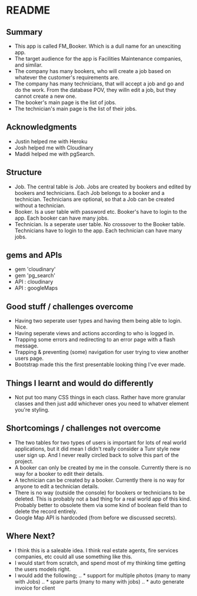 # README


## Summary
* This app is called FM_Booker. Which is a dull name for an unexciting app.
* The target audience for the app is Facilities Maintenance companies, and similar.
* The company has many bookers, who will create a job based on whatever the customer's requirements are.
* The company has many technicians, that will accept a job and go and do the work. From the database POV, they willn edit a job, but they cannot create a new one.
* The booker's main page is the list of jobs.
* The technician's main page is the list of their jobs.


## Acknowledgments
* Justin helped me with Heroku
* Josh helped me with Cloudinary
* Maddi helped me with pgSearch.


## Structure
* Job. The central table is Job. Jobs are created by bookers and edited by bookers and technicians. Each Job belongs to a booker and a technician. Technicians are optional, so that a Job can be created without a technician.
* Booker. Is a user table with password etc. Booker's have to login to the app. Each booker can have many jobs.
* Technician. Is a seperate user table. No crossover to the Booker table. Technicians have to login to the app. Each technician can have many jobs.


## gems and APIs
* gem 'cloudinary'
* gem 'pg_search'
* API : cloudinary
* API : googleMaps


## Good stuff / challenges overcome
* Having two seperate user types and having them being able to login. Nice.
* Having seperate views and actions according to who is logged in.
* Trapping some errors and redirecting to an error page with a flash message.
* Trapping & preventing (some) navigation for user trying to view another users page.
* Bootstrap made this the first presentable looking thing I've ever made.

## Things I learnt and would do differently
* Not put too many CSS things in each class. Rather have more granular classes and then just add whichever ones you need to whatver element you're styling.


## Shortcomings / challenges not overcome
* The two tables for two types of users is important for lots of real world applications, but it did mean I didn't really consider a Tunr style new user sign up. And I never really circled back to solve this part of the project.
* A booker can only be created by me in the console. Currently there is no way for a booker to edit their details.
* A technician can be created by a booker. Currently there is no way for anyone to edit a technician details.
* There is no way (outside the console) for bookers or technicians to be deleted. This is probably not a bad thing for a real world app of this kind. Probably better to obsolete them via some kind of boolean field than to delete the record entirely.
* Google Map API is hardcoded (from before we discussed secrets).


## Where Next?
* I think this is a saleable idea. I think real estate agents, fire services companies, etc could all use something like this.
* I would start from scratch, and spend most of my thinking time getting the users models right.
* I would add the following;
.. * support for multiple photos (many to many with Jobs)
.. * spare parts (many to many with jobs)
.. * auto generate invoice for client
